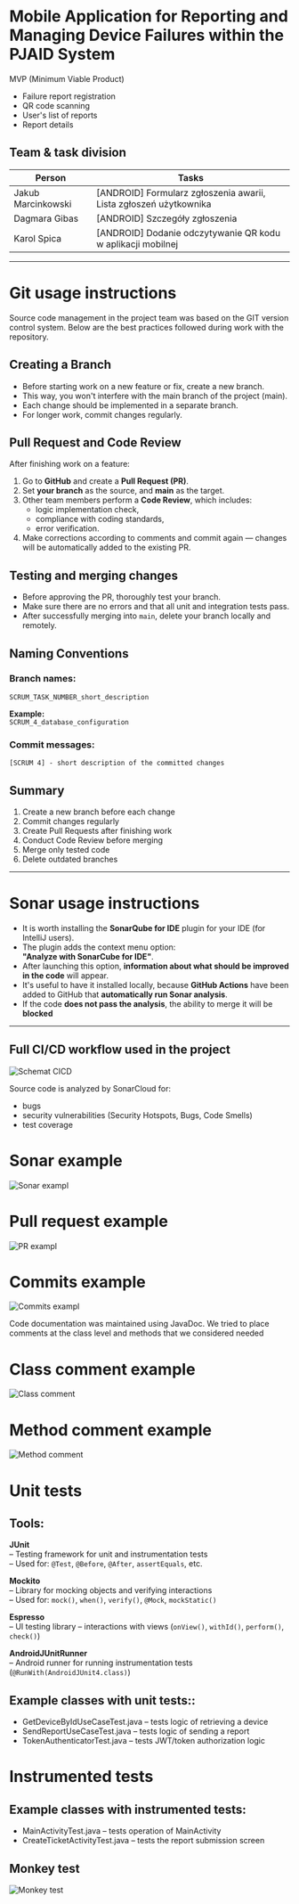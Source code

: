 # Mobile Application for Reporting and Managing Device Failures within the PJAID System

MVP (Minimum Viable Product)
- Failure report registration
- QR code scanning
- User's list of reports
- Report details


## Team & task division

| Person              | Tasks                                                            |
|---------------------|------------------------------------------------------------------|
| Jakub Marcinkowski  | [ANDROID] Formularz zgłoszenia awarii, Lista zgłoszeń użytkownika|
| Dagmara Gibas       | [ANDROID] Szczegóły zgłoszenia                                   |
| Karol Spica         | [ANDROID] Dodanie odczytywanie QR kodu w aplikacji mobilnej      |
------------------------------------------------------------------------------------------


# Git usage instructions

Source code management in the project team was based on the GIT version control system. Below are the best practices followed during work with the repository.


## Creating a Branch

- Before starting work on a new feature or fix, create a new branch.  
- This way, you won't interfere with the main branch of the project (main).  
- Each change should be implemented in a separate branch.  
- For longer work, commit changes regularly.

## Pull Request and Code Review

After finishing work on a feature:

1. Go to **GitHub** and create a **Pull Request (PR)**.  
2. Set **your branch** as the source, and **main** as the target.
3. Other team members perform a **Code Review**, which includes:
   - logic implementation check,
   - compliance with coding standards,
   - error verification.
4. Make corrections according to comments and commit again — changes will be automatically added to the existing PR.

## Testing and merging changes

- Before approving the PR, thoroughly test your branch.
- Make sure there are no errors and that all unit and integration tests pass.
- After successfully merging into `main`, delete your branch locally and remotely.

## Naming Conventions

### Branch names:

`SCRUM_TASK_NUMBER_short_description`

**Example:**  
`SCRUM_4_database_configuration`

### Commit messages:
```
[SCRUM 4] - short description of the committed changes
```

## Summary

1. Create a new branch before each change  
2. Commit changes regularly  
3. Create Pull Requests after finishing work  
4. Conduct Code Review before merging  
5. Merge only tested code  
6. Delete outdated branches

---

# Sonar usage instructions

- It is worth installing the **SonarQube for IDE** plugin for your IDE (for IntelliJ users).  
- The plugin adds the context menu option:  
  **"Analyze with SonarCube for IDE"**.  
- After launching this option, **information about what should be improved in the code** will appear.
- It's useful to have it installed locally, because **GitHub Actions** have been added to GitHub that **automatically run Sonar analysis**.
- If the code **does not pass the analysis**, the ability to merge it will be **blocked**

---

## Full CI/CD workflow used in the project

![Schemat CICD](image/projectFlow.png)

Source code is analyzed by SonarCloud for:
- bugs
- security vulnerabilities (Security Hotspots, Bugs, Code Smells)
- test coverage

# Sonar example
![Sonar exampl](image/sonar.png)

# Pull request example
![PR exampl](image/pr.png)

# Commits example
![Commits exampl](image/commits.png)

Code documentation was maintained using JavaDoc. We tried to place comments at the class level and methods that we considered needed  
# Class comment example
![Class comment](image/classComment.png)

# Method comment example
![Method comment](image/methodComment.png)


# Unit tests

## Tools:
**JUnit**  
– Testing framework for unit and instrumentation tests  
– Used for: `@Test`, `@Before`, `@After`, `assertEquals`, etc.

**Mockito**  
– Library for mocking objects and verifying interactions  
– Used for: `mock()`, `when()`, `verify()`, `@Mock`, `mockStatic()`

**Espresso**  
– UI testing library – interactions with views (`onView()`, `withId()`, `perform()`, `check()`)

**AndroidJUnitRunner**  
– Android runner for running instrumentation tests (`@RunWith(AndroidJUnit4.class)`)


## Example classes with unit tests::
- GetDeviceByIdUseCaseTest.java – tests logic of retrieving a device
- SendReportUseCaseTest.java – tests logic of sending a report
- TokenAuthenticatorTest.java – tests JWT/token authorization logic


# Instrumented tests

## Example classes with instrumented tests:
- MainActivityTest.java – tests operation of  MainActivity
- CreateTicketActivityTest.java – tests the report submission screen

## Monkey test
![Monkey test](image/monkeyTest.png)
